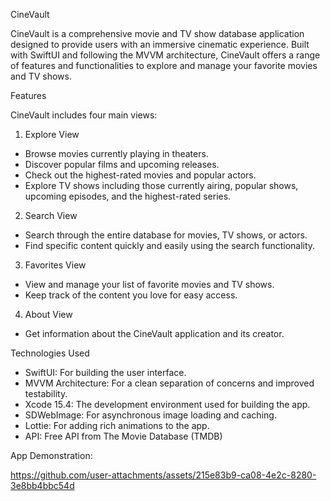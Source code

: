 CineVault

CineVault is a comprehensive movie and TV show database application designed to provide users with an immersive cinematic experience. Built with SwiftUI and following the MVVM architecture, CineVault offers a range of features and functionalities to explore and manage your favorite movies and TV shows.

Features

CineVault includes four main views:

1. Explore View
- Browse movies currently playing in theaters.
- Discover popular films and upcoming releases.
- Check out the highest-rated movies and popular actors.
- Explore TV shows including those currently airing, popular shows, upcoming episodes, and the highest-rated series.
  
2. Search View
- Search through the entire database for movies, TV shows, or actors.
- Find specific content quickly and easily using the search functionality.
  
3. Favorites View
- View and manage your list of favorite movies and TV shows.
- Keep track of the content you love for easy access.
  
4. About View
- Get information about the CineVault application and its creator.
  
Technologies Used

- SwiftUI: For building the user interface.
- MVVM Architecture: For a clean separation of concerns and improved testability.
- Xcode 15.4: The development environment used for building the app.
- SDWebImage: For asynchronous image loading and caching.
- Lottie: For adding rich animations to the app.
- API: Free API from The Movie Database (TMDB) 

App Demonstration: 


https://github.com/user-attachments/assets/215e83b9-ca08-4e2c-8280-3e8bb4bbc54d




